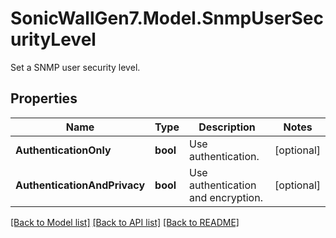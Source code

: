 # SonicWallGen7.Model.SnmpUserSecurityLevel
Set a SNMP user security level.

## Properties

Name | Type | Description | Notes
------------ | ------------- | ------------- | -------------
**AuthenticationOnly** | **bool** | Use authentication. | [optional] 
**AuthenticationAndPrivacy** | **bool** | Use authentication and encryption. | [optional] 

[[Back to Model list]](../README.md#documentation-for-models) [[Back to API list]](../README.md#documentation-for-api-endpoints) [[Back to README]](../README.md)

